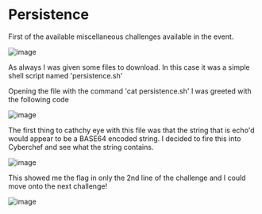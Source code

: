 # Persistence

First of the available miscellaneous challenges available in the event.

![image](https://user-images.githubusercontent.com/57868272/229151748-47016308-ace8-49c0-91ed-c0b9b46b0195.png)

As always I was given some files to download. In this case it was a simple shell script named 'persistence.sh'

Opening the file with the command 'cat persistence.sh' I was greeted with the following code

![image](https://user-images.githubusercontent.com/57868272/229152589-5ff4033c-4aad-428e-b44d-56089a0f592e.png)

The first thing to cathchy eye with this file was that the string that is echo'd would appear to be a BASE64 encoded string. I decided to fire this into Cyberchef and see what the string contains.

![image](https://user-images.githubusercontent.com/57868272/229153522-62501407-cffd-437c-809f-bb3cc4b4951b.png)

This showed me the flag in only the 2nd line of the challenge and I could move onto the next challenge!

![image](https://user-images.githubusercontent.com/57868272/229153664-4c629cde-c8f7-4dbc-aec3-8ec8e1c87068.png)
